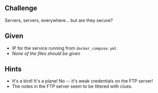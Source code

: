 ## Challenge

Servers, servers, everywhere... but are they secure?

## Given
- IP for the service running from `docker_compose.yml`
- _None of the files should be given_

## Hints
- It's a bird! It's a plane! No -- it's weak credentials on the FTP server!
- The notes in the FTP server seem to be littered with clues.
